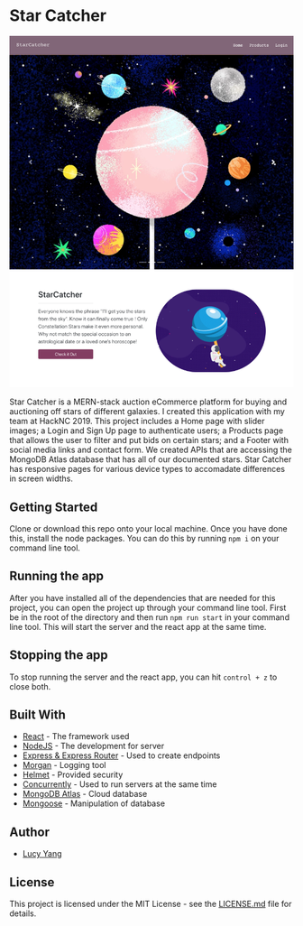 # Star Catcher
![screenshot](https://github.com/l-yang-05/Star-Catcher/blob/master/screenshot.png)

Star Catcher is a MERN-stack auction eCommerce platform for buying and auctioning off stars of different galaxies. I created this application with my team at HackNC 2019. This project includes a Home page with slider images; a Login and Sign Up page to authenticate users; a Products page that allows the user to filter and put bids on certain stars; and a Footer with social media links and contact form. We created APIs that are accessing the MongoDB Atlas database that has all of our documented stars. Star Catcher has responsive pages for various device types to accomadate differences in screen widths. 


## Getting Started

Clone or download this repo onto your local machine. Once you have done this, install the node packages. You can do this by running ```npm i``` on your command line tool.

## Running the app

After you have installed all of the dependencies that are needed for this project, you can open the project up through your command line tool. First be in the root of the directory and then run ```npm run start``` in your command line tool. This will start the server and the react app at the same time.


## Stopping the app

To stop running the server and the react app, you can hit ```control + z``` to close both.


## Built With

* [React](https://github.com/facebook/react) - The framework used
* [NodeJS](https://github.com/nodejs/node) - The development for server
* [Express & Express Router](https://github.com/expressjs/express) - Used to create endpoints
* [Morgan](https://github.com/expressjs/morgan) - Logging tool
* [Helmet](https://github.com/helmetjs/helmet) - Provided security
* [Concurrently](https://github.com/kimmobrunfeldt/concurrently) - Used to run servers at the same time
* [MongoDB Atlas](https://www.mongodb.com/) - Cloud database
* [Mongoose](https://mongoosejs.com/) - Manipulation of database


## Author

* [Lucy Yang](https://github.com/l-yang-05)


## License

This project is licensed under the MIT License - see the [LICENSE.md](LICENSE.md) file for details.

